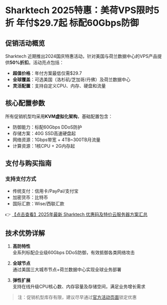 # Sharktech 2025特惠：美荷VPS限时5折 年付$29.7起 标配60Gbps防御

## 促销活动概览

Sharktech 近期推出2024国庆特惠活动，针对美国与荷兰数据中心的VPS产品提供**50%折扣**。活动亮点包括：

- **超值价格**：年付方案最低仅需$29.7
- **全球覆盖**：可选美国（洛杉矶/芝加哥/丹佛）及荷兰数据中心
- **灵活配置**：支持自定义CPU、内存、硬盘和流量

## 核心配置参数

所有促销机型均采用**KVM虚拟化架构**，基础配置包含：

- 防御能力：标配60Gbps DDoS防护
- 存储方案：40G SSD高速硬盘起
- 网络资源：1Gbps带宽 + 4TB~300TB月流量
- 计算资源：1核CPU + 2G内存起

## 支付与购买指南

### 支持支付方式
- 传统支付：信用卡/PayPal/支付宝
- 加密货币：比特币
- 国际汇款：Wise/西联汇款

👉 [【点击查看】2025年最新 Sharktech 优惠码及特价云服务器方案汇总](https://bit.ly/Sharktech)

## 技术优势详解

1. **高防特性**  
   全系列标配企业级60Gbps DDoS防御，有效抵御各类网络攻击

2. **全球节点**  
   通过美国三大城市节点+荷兰数据中心实现全球业务部署

3. **弹性扩展**  
   支持在线升级CPU核心数、内存容量及存储空间，满足业务增长需求

> 注：促销机型库存有限，建议尽早通过[官方活动页面](https://bit.ly/Sharktech)锁定优惠